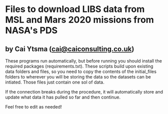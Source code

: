 # Files to download LIBS data from MSL and Mars 2020 missions from NASA's PDS
## by Cai Ytsma (cai@caiconsulting.co.uk)

These programs run automatically, but before running you should install the required packages (requirements.txt). These scripts build upon existing data folders and files, so you need to copy the contents of the initial_files folders to wherever you will be storing the data so the datasets can be intiated. Those files just contain one sol of data.

If the connection breaks during the procedure, it will automatically store and update what data it has pulled so far and then continue.

Feel free to edit as needed!